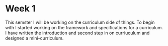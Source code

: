 # Week 1 
This semster I will be working on the curriculum side of things. To begin with  I started working on the framework and specifications for a curriculum. I have written the introduction and second step in on curriuculum and designed a mini-curriculum. 